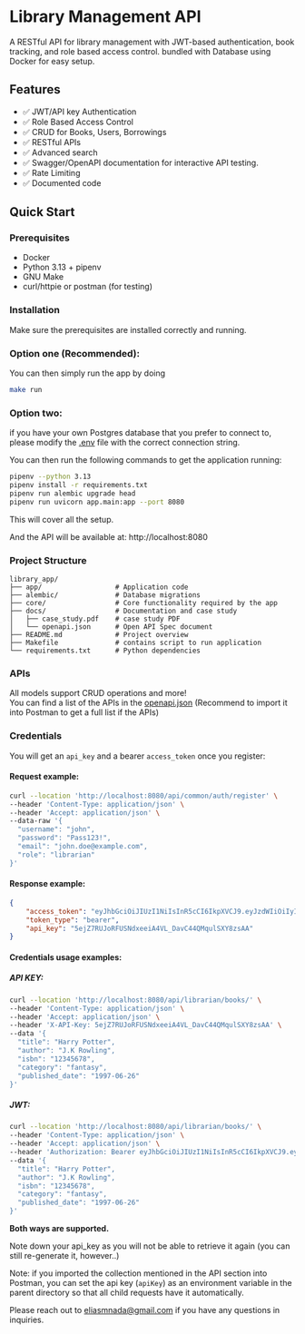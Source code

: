 # Library Management API

A RESTful API for library management with JWT-based authentication, book tracking, and role based access control.
bundled with Database using Docker for easy setup.

## Features

- ✅ JWT/API key Authentication
- ✅ Role Based Access Control
- ✅ CRUD for Books, Users, Borrowings
- ✅ RESTful APIs
- ✅ Advanced search
- ✅ Swagger/OpenAPI documentation for interactive API testing.
- ✅ Rate Limiting
- ✅ Documented code

## Quick Start

### Prerequisites

- Docker
- Python 3.13 + pipenv
- GNU Make
- curl/httpie or postman (for testing)

### Installation
Make sure the prerequisites are installed correctly and running.

### Option one (Recommended):

You can then simply run the app by doing
```bash
make run
```
### Option two:
if you have your own Postgres database that you prefer to connect to,
please modify the [.env](.env) file with the correct connection string.

You can then run the following commands to get the application running:
```bash
pipenv --python 3.13
pipenv install -r requirements.txt
pipenv run alembic upgrade head
pipenv run uvicorn app.main:app --port 8080
```


This will cover all the setup.

And the API will be available at:
http://localhost:8080

### Project Structure
```aiignore
library_app/
├── app/                  # Application code
├── alembic/              # Database migrations
├── core/                 # Core functionality required by the app
├── docs/                 # Documentation and case study
│   ├── case_study.pdf    # case study PDF
│   └── openapi.json      # Open API Spec document
├── README.md             # Project overview
├── Makefile              # contains script to run application
└── requirements.txt      # Python dependencies
```

### APIs

All models support CRUD operations and more!  
You can find a list of the APIs in the [openapi.json](docs/openapi.json)
(Recommend to import it into Postman to get a full list if the APIs)

### Credentials

You will get an `api_key` and a bearer `access_token` once you register:

#### Request example:

```bash
curl --location 'http://localhost:8080/api/common/auth/register' \
--header 'Content-Type: application/json' \
--header 'Accept: application/json' \
--data-raw '{
  "username": "john",
  "password": "Pass123!",
  "email": "john.doe@example.com",
  "role": "librarian"
}'
```
#### Response example:
```json
{
    "access_token": "eyJhbGciOiJIUzI1NiIsInR5cCI6IkpXVCJ9.eyJzdWIiOiIyIiwiZXhwIjoxNzQxNTg2NDkyfQ.eW9DB5gFbe4tOBJdHTwh3aD1fwFASLnBqn1D_QIc4Dg",
    "token_type": "bearer",
    "api_key": "5ejZ7RUJoRFUSNdxeeiA4VL_DavC44QMqulSXY8zsAA"
}
```
#### Credentials usage examples:
##### API KEY:
```bash
curl --location 'http://localhost:8080/api/librarian/books/' \
--header 'Content-Type: application/json' \
--header 'Accept: application/json' \
--header 'X-API-Key: 5ejZ7RUJoRFUSNdxeeiA4VL_DavC44QMqulSXY8zsAA' \
--data '{
  "title": "Harry Potter",
  "author": "J.K Rowling",
  "isbn": "12345678",
  "category": "fantasy",
  "published_date": "1997-06-26"
}'
```
##### JWT:
```bash
curl --location 'http://localhost:8080/api/librarian/books/' \
--header 'Content-Type: application/json' \
--header 'Accept: application/json' \
--header 'Authorization: Bearer eyJhbGciOiJIUzI1NiIsInR5cCI6IkpXVCJ9.eyJzdWIiOiIyIiwiZXhwIjoxNzQxNTg2NDkyfQ.eW9DB5gFbe4tOBJdHTwh3aD1fwFASLnBqn1D_QIc4Dg' \
--data '{
  "title": "Harry Potter",
  "author": "J.K Rowling",
  "isbn": "12345678",
  "category": "fantasy",
  "published_date": "1997-06-26"
}'
```
**Both ways are supported.**

Note down your api_key as you will not be able to retrieve it again (you can still re-generate it, however..) 


Note: if you imported the collection mentioned in the API section into Postman, you can set the api key (`apiKey`) as an environment variable in the parent directory so that all child requests have it automatically.


Please reach out to <eliasmnada@gmail.com> if you have any questions in inquiries.

